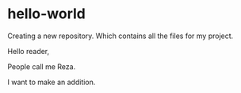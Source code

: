 # hello-world
Creating a new repository. Which contains all the files for my project. 

Hello reader,

People call me Reza. 

I want to make an addition. 
